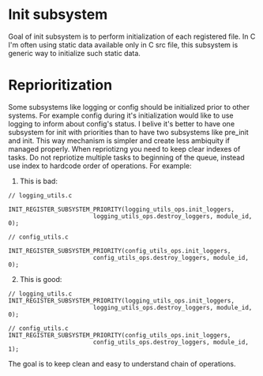 # Init subsystem

Goal of init subsystem is to perform initialization of each registered file. 
In C I'm often using static data available only in C src file, this subsystem is generic way to initialize such static data.

# Reprioritization

Some subsystems like logging or config should be initialized prior to other systems. For example config during it's initialization
would like to use logging to inform about config's status. I belive it's better to have one subsystem for init with priorities 
than to have two subsystems like pre_init and init. This way mechanism is simpler and create less ambiquity if managed properly.
When repriotizng you need to keep clear indexes of tasks. Do not repriotize multiple tasks to beginning of the queue, instead
use index to hardcode order of operations. For example:

1. This is bad:
```
// logging_utils.c

INIT_REGISTER_SUBSYSTEM_PRIORITY(logging_utils_ops.init_loggers,
                        logging_utils_ops.destroy_loggers, module_id, 0);

// config_utils.c

INIT_REGISTER_SUBSYSTEM_PRIORITY(config_utils_ops.init_loggers,
                        config_utils_ops.destroy_loggers, module_id, 0);
```

2. This is good:
```
// logging_utils.c
INIT_REGISTER_SUBSYSTEM_PRIORITY(logging_utils_ops.init_loggers,
                        logging_utils_ops.destroy_loggers, module_id, 0);

// config_utils.c
INIT_REGISTER_SUBSYSTEM_PRIORITY(config_utils_ops.init_loggers,
                        config_utils_ops.destroy_loggers, module_id, 1);
```

The goal is to keep clean and easy to understand chain of operations.
